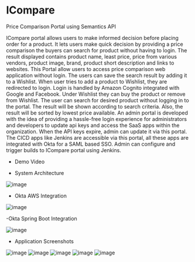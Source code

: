 # ICompare
Price Comparison Portal using Semantics API

  ICompare portal allows users to make informed decision before placing order for a product. It lets users make quick decision by providing a price comparison the buyers can search for product without having to login. The result displayed contains product name, least price, price from various vendors, product image, brand, product short description and links to websites. This Portal allow users to access price comparison web application without login. The users can save the search result by adding it to a Wishlist. When user tries to add a product to Wishlist, they are redirected to login. Login is handled by Amazon Cognito integrated with Google and Facebook. Under Wishlist they can buy the product or remove from Wishlist. The user can search for desired product without logging in to the portal. The result will be shown according to search criteria. Also, the result will be sorted by lowest price available. 
  An admin portal is developed with the idea of providing a hassle-free login experience for administrators and developers to update api keys and access the SaaS apps within the organization. When the API keys expire, admin can update it via this portal. The CICD apps like Jenkins are accessible via this portal, all these apps are integrated with Okta for a SAML based SSO. Admin can configure and trigger builds to ICompare portal using Jenkins.
  
  - Demo Video
  
  
  - System Architecture
  
  ![image](https://user-images.githubusercontent.com/1582196/41491686-9b6fe302-70af-11e8-99c1-26348d19a618.png)
  
  - Okta AWS Integration
  
  ![image](https://user-images.githubusercontent.com/1582196/41491707-c5cedb6c-70af-11e8-8cc8-40c2a4b749c8.png)
  
  -Okta Spring Boot Integration
  
  ![image](https://user-images.githubusercontent.com/1582196/41491721-db13b4ac-70af-11e8-8b9f-365ce15d150f.png)
  
  - Application Screenshots
  
  ![image](https://user-images.githubusercontent.com/1582196/41491874-80b3f7c8-70b0-11e8-9164-73b515d73eda.png) ![image](https://user-images.githubusercontent.com/1582196/41491881-8e08d79a-70b0-11e8-8955-7be303a84918.png) ![image](https://user-images.githubusercontent.com/1582196/41491887-9a4bb810-70b0-11e8-9087-38e90f19620a.png) ![image](https://user-images.githubusercontent.com/1582196/41491897-a56f2d62-70b0-11e8-95d6-33b4ccbca657.png) ![image](https://user-images.githubusercontent.com/1582196/41491903-af0024a8-70b0-11e8-9878-8937b7f78841.png)
  
  
